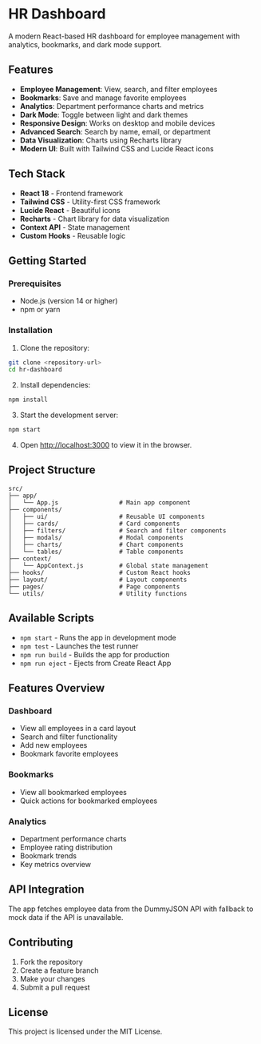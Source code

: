 # HR Dashboard

A modern React-based HR dashboard for employee management with analytics, bookmarks, and dark mode support.

## Features

- **Employee Management**: View, search, and filter employees
- **Bookmarks**: Save and manage favorite employees
- **Analytics**: Department performance charts and metrics
- **Dark Mode**: Toggle between light and dark themes
- **Responsive Design**: Works on desktop and mobile devices
- **Advanced Search**: Search by name, email, or department
- **Data Visualization**: Charts using Recharts library
- **Modern UI**: Built with Tailwind CSS and Lucide React icons

## Tech Stack

- **React 18** - Frontend framework
- **Tailwind CSS** - Utility-first CSS framework
- **Lucide React** - Beautiful icons
- **Recharts** - Chart library for data visualization
- **Context API** - State management
- **Custom Hooks** - Reusable logic

## Getting Started

### Prerequisites

- Node.js (version 14 or higher)
- npm or yarn

### Installation

1. Clone the repository:
```bash
git clone <repository-url>
cd hr-dashboard
```

2. Install dependencies:
```bash
npm install
```

3. Start the development server:
```bash
npm start
```

4. Open [http://localhost:3000](http://localhost:3000) to view it in the browser.

## Project Structure

```
src/
├── app/
│   └── App.js                 # Main app component
├── components/
│   ├── ui/                    # Reusable UI components
│   ├── cards/                 # Card components
│   ├── filters/               # Search and filter components
│   ├── modals/                # Modal components
│   ├── charts/                # Chart components
│   └── tables/                # Table components
├── context/
│   └── AppContext.js          # Global state management
├── hooks/                     # Custom React hooks
├── layout/                    # Layout components
├── pages/                     # Page components
└── utils/                     # Utility functions
```

## Available Scripts

- `npm start` - Runs the app in development mode
- `npm test` - Launches the test runner
- `npm run build` - Builds the app for production
- `npm run eject` - Ejects from Create React App

## Features Overview

### Dashboard
- View all employees in a card layout
- Search and filter functionality
- Add new employees
- Bookmark favorite employees

### Bookmarks
- View all bookmarked employees
- Quick actions for bookmarked employees

### Analytics
- Department performance charts
- Employee rating distribution
- Bookmark trends
- Key metrics overview

## API Integration

The app fetches employee data from the DummyJSON API with fallback to mock data if the API is unavailable.

## Contributing

1. Fork the repository
2. Create a feature branch
3. Make your changes
4. Submit a pull request

## License

This project is licensed under the MIT License. 
